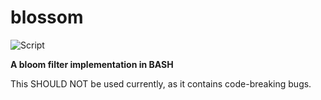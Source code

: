 # blossom
![Script](http://imgs.xkcd.com/comics/command_line_fu.png)

**A bloom filter implementation in BASH**

This SHOULD NOT be used currently, as it contains code-breaking bugs.
